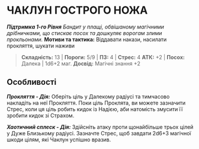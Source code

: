 ﻿# ЧАКЛУН ГОСТРОГО НОЖА

***Підтримка 1-го Рівня*** 
*Бандит у плащі, обвішаному магічними дрібничками, що стискає посох та дошкуляє ворогам злими прокльонами.* 
**Мотиви та тактика:** Віддавати накази, насилати прокляття, шукати наживи 

> **Складність:** 13 | **Пороги:** 5/9 | **ПЗ:** 4 | **Стрес:** 4 
> **АТК:** +2 | **Посох:** Далека | 1d6+2 маг. 
> **Досвід:** Магічні знання +2 

## Особливості

***Прокляття - Дія:*** Оберіть ціль у Далекому радіусі та тимчасово накладіть на неї Прокляття. Поки ціль Проклята, ви можете зазначити Стрес, коли ця ціль робить кидок із Надією, аби натомість змусити її зробити кидок зі Страхом.

***Хаотичний сплеск - Дія:*** Здійсніть атаку проти щонайбільше трьох цілей у Дуже Близькому радіусі. Зазначте Стрес, щоб завдати 2d6+3 магічної шкоди цілям, які Чаклун успішно вразив.